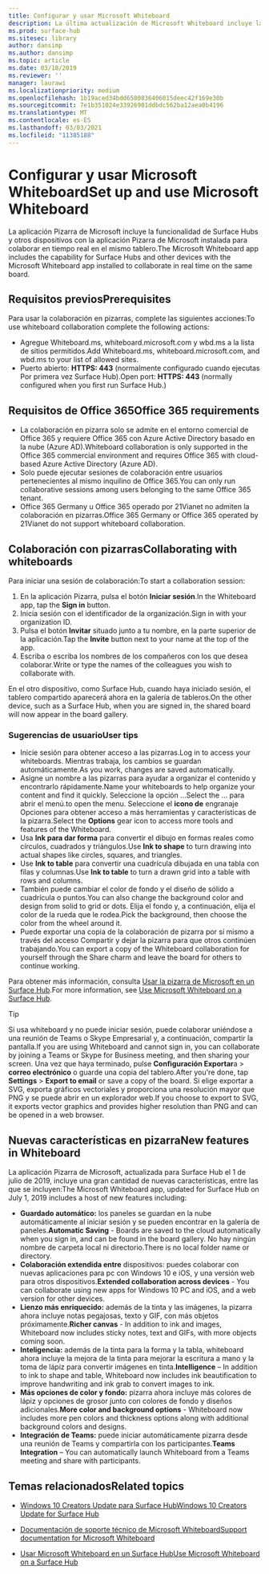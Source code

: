 ```yaml
---
title: Configurar y usar Microsoft Whiteboard
description: La última actualización de Microsoft Whiteboard incluye la capacidad de dos Surface Hubs para colaborar en tiempo real en el mismo tablero.
ms.prod: surface-hub
ms.sitesec: library
author: dansimp
ms.author: dansimp
ms.topic: article
ms.date: 03/18/2019
ms.reviewer: ''
manager: laurawi
ms.localizationpriority: medium
ms.openlocfilehash: 1b19aced34bdd6580836406015deec42f169e30b
ms.sourcegitcommit: 7e1b351024e33926901ddbdc562ba12aea0b4196
ms.translationtype: MT
ms.contentlocale: es-ES
ms.lasthandoff: 03/03/2021
ms.locfileid: "11385188"
---
```

# <a name="set-up-and-use-microsoft-whiteboard"></a><span data-ttu-id="84845-103">Configurar y usar Microsoft Whiteboard</span><span class="sxs-lookup"><span data-stu-id="84845-103">Set up and use Microsoft Whiteboard</span></span>

<span data-ttu-id="84845-104">La aplicación Pizarra de Microsoft incluye la funcionalidad de Surface Hubs y otros dispositivos con la aplicación Pizarra de Microsoft instalada para colaborar en tiempo real en el mismo tablero.</span><span class="sxs-lookup"><span data-stu-id="84845-104">The Microsoft Whiteboard app includes the capability for Surface Hubs and other devices with the Microsoft Whiteboard app installed to collaborate in real time on the same board.</span></span>

## <a name="prerequisites"></a><span data-ttu-id="84845-105">Requisitos previos</span><span class="sxs-lookup"><span data-stu-id="84845-105">Prerequisites</span></span>

<span data-ttu-id="84845-106">Para usar la colaboración en pizarras, complete las siguientes acciones:</span><span class="sxs-lookup"><span data-stu-id="84845-106">To use whiteboard collaboration complete the following actions:</span></span>

- <span data-ttu-id="84845-107">Agregue Whiteboard.ms, whiteboard.microsoft.com y wbd.ms a la lista de sitios permitidos.</span><span class="sxs-lookup"><span data-stu-id="84845-107">Add  Whiteboard.ms, whiteboard.microsoft.com, and wbd.ms to your list of allowed sites.</span></span>
- <span data-ttu-id="84845-108">Puerto abierto: **HTTPS: 443** (normalmente configurado cuando ejecutas Por primera vez Surface Hub).</span><span class="sxs-lookup"><span data-stu-id="84845-108">Open port: **HTTPS: 443** (normally configured when you first run Surface Hub.)</span></span>

## <a name="office-365-requirements"></a><span data-ttu-id="84845-109">Requisitos de Office 365</span><span class="sxs-lookup"><span data-stu-id="84845-109">Office 365 requirements</span></span>

- <span data-ttu-id="84845-110">La colaboración en pizarra solo se admite en el entorno comercial de Office 365 y requiere Office 365 con Azure Active Directory basado en la nube (Azure AD).</span><span class="sxs-lookup"><span data-stu-id="84845-110">Whiteboard collaboration is only supported in the Office 365 commercial environment and requires Office 365 with cloud-based Azure Active Directory (Azure AD).</span></span>
- <span data-ttu-id="84845-111">Solo puede ejecutar sesiones de colaboración entre usuarios pertenecientes al mismo inquilino de Office 365.</span><span class="sxs-lookup"><span data-stu-id="84845-111">You can only run collaborative sessions among users belonging to the same Office 365 tenant.</span></span>
- <span data-ttu-id="84845-112">Office 365 Germany u Office 365 operado por 21Vianet no admiten la colaboración en pizarras.</span><span class="sxs-lookup"><span data-stu-id="84845-112">Office 365 Germany or Office 365 operated by 21Vianet do not support whiteboard collaboration.</span></span>

## <a name="collaborating-with-whiteboards"></a><span data-ttu-id="84845-113">Colaboración con pizarras</span><span class="sxs-lookup"><span data-stu-id="84845-113">Collaborating with whiteboards</span></span>

<span data-ttu-id="84845-114">Para iniciar una sesión de colaboración:</span><span class="sxs-lookup"><span data-stu-id="84845-114">To start a collaboration session:</span></span>

1. <span data-ttu-id="84845-115">En la aplicación Pizarra, pulsa el botón **Iniciar sesión**.</span><span class="sxs-lookup"><span data-stu-id="84845-115">In the Whiteboard app, tap the **Sign in** button.</span></span>
2. <span data-ttu-id="84845-116">Inicia sesión con el identificador de la organización.</span><span class="sxs-lookup"><span data-stu-id="84845-116">Sign in with your organization ID.</span></span>
3. <span data-ttu-id="84845-117">Pulsa el botón **Invitar** situado junto a tu nombre, en la parte superior de la aplicación.</span><span class="sxs-lookup"><span data-stu-id="84845-117">Tap the **Invite** button next to your name at the top of the app.</span></span>
4. <span data-ttu-id="84845-118">Escriba o escriba los nombres de los compañeros con los que desea colaborar.</span><span class="sxs-lookup"><span data-stu-id="84845-118">Write or type the names of the colleagues you wish to collaborate with.</span></span>

<span data-ttu-id="84845-119">En el otro dispositivo, como Surface Hub, cuando haya iniciado sesión, el tablero compartido aparecerá ahora en la galería de tableros.</span><span class="sxs-lookup"><span data-stu-id="84845-119">On the other device, such as a Surface Hub, when you are signed in, the shared board will now appear in the board gallery.</span></span>

### <a name="user-tips"></a><span data-ttu-id="84845-120">Sugerencias de usuario</span><span class="sxs-lookup"><span data-stu-id="84845-120">User tips</span></span>

- <span data-ttu-id="84845-121">Inicie sesión para obtener acceso a las pizarras.</span><span class="sxs-lookup"><span data-stu-id="84845-121">Log in to access your whiteboards.</span></span> <span data-ttu-id="84845-122">Mientras trabaja, los cambios se guardan automáticamente.</span><span class="sxs-lookup"><span data-stu-id="84845-122">As you work, changes are saved automatically.</span></span>
- <span data-ttu-id="84845-123">Asigne un nombre a las pizarras para ayudar a organizar el contenido y encontrarlo rápidamente.</span><span class="sxs-lookup"><span data-stu-id="84845-123">Name your whiteboards to help organize your content and find it quickly.</span></span> <span data-ttu-id="84845-124">Seleccione la opción ...</span><span class="sxs-lookup"><span data-stu-id="84845-124">Select the …</span></span> <span data-ttu-id="84845-125">para abrir el menú.</span><span class="sxs-lookup"><span data-stu-id="84845-125">to open the menu.</span></span> <span data-ttu-id="84845-126">Seleccione el **icono de** engranaje Opciones para obtener acceso a más herramientas y características de la pizarra.</span><span class="sxs-lookup"><span data-stu-id="84845-126">Select the **Options** gear icon to access more tools and features of the Whiteboard.</span></span>
- <span data-ttu-id="84845-127">Usa **Ink para dar forma** para convertir el dibujo en formas reales como círculos, cuadrados y triángulos.</span><span class="sxs-lookup"><span data-stu-id="84845-127">Use **Ink to shape** to turn drawing into actual shapes like circles, squares, and triangles.</span></span>
- <span data-ttu-id="84845-128">Use **Ink to table** para convertir una cuadrícula dibujada en una tabla con filas y columnas.</span><span class="sxs-lookup"><span data-stu-id="84845-128">Use **Ink to table** to turn a drawn grid into a table with rows and columns.</span></span>
- <span data-ttu-id="84845-129">También puede cambiar el color de fondo y el diseño de sólido a cuadrícula o puntos.</span><span class="sxs-lookup"><span data-stu-id="84845-129">You can also change the background color and design from solid to grid or dots.</span></span> <span data-ttu-id="84845-130">Elija el fondo y, a continuación, elija el color de la rueda que le rodea.</span><span class="sxs-lookup"><span data-stu-id="84845-130">Pick the background, then choose the color from the wheel around it.</span></span>
- <span data-ttu-id="84845-131">Puede exportar una copia de la colaboración de pizarra por sí mismo a través del acceso Compartir y dejar la pizarra para que otros continúen trabajando.</span><span class="sxs-lookup"><span data-stu-id="84845-131">You can export a copy of the Whiteboard collaboration for yourself through the Share charm and leave the board for others to continue working.</span></span>

<span data-ttu-id="84845-132">Para obtener más información, consulta [Usar la pizarra de Microsoft en un Surface Hub](https://support.office.com/article/use-microsoft-whiteboard-on-a-surface-hub-5c594985-129d-43f9-ace5-7dee96f7621d).</span><span class="sxs-lookup"><span data-stu-id="84845-132">For more information, see [Use Microsoft Whiteboard on a Surface Hub](https://support.office.com/article/use-microsoft-whiteboard-on-a-surface-hub-5c594985-129d-43f9-ace5-7dee96f7621d).</span></span>

> [!TIP]
>  <span data-ttu-id="84845-133">Si usa whiteboard y no puede iniciar sesión, puede colaborar uniéndose a una reunión de Teams o Skype Empresarial y, a continuación, compartir la pantalla.</span><span class="sxs-lookup"><span data-stu-id="84845-133">If you are using Whiteboard and cannot sign in, you can collaborate by joining a Teams or Skype for Business meeting, and then sharing your screen.</span></span> <span data-ttu-id="84845-134">Una vez que haya terminado, pulse **Configuración Exportar**a  >  **correo electrónico** o guarde una copia del tablero.</span><span class="sxs-lookup"><span data-stu-id="84845-134">After you're done, tap **Settings** > **Export to email** or save a copy of the board.</span></span> <span data-ttu-id="84845-135">Si elige exportar a SVG, exporta gráficos vectoriales y proporciona una resolución mayor que PNG y se puede abrir en un explorador web.</span><span class="sxs-lookup"><span data-stu-id="84845-135">If you choose to export to SVG, it exports vector graphics and provides higher resolution than PNG and can be opened in a web browser.</span></span>

## <a name="new-features-in-whiteboard"></a><span data-ttu-id="84845-136">Nuevas características en pizarra</span><span class="sxs-lookup"><span data-stu-id="84845-136">New features in Whiteboard</span></span>

<span data-ttu-id="84845-137">La aplicación Pizarra de Microsoft, actualizada para Surface Hub el 1 de julio de 2019, incluye una gran cantidad de nuevas características, entre las que se incluyen:</span><span class="sxs-lookup"><span data-stu-id="84845-137">The Microsoft Whiteboard app, updated for Surface Hub on July 1, 2019 includes a host of new features including:</span></span>

- <span data-ttu-id="84845-138">**Guardado automático:** los paneles se guardan en la nube automáticamente al iniciar sesión y se pueden encontrar en la galería de paneles.</span><span class="sxs-lookup"><span data-stu-id="84845-138">**Automatic Saving** - Boards are saved to the cloud automatically when you sign in, and can be found in the board gallery.</span></span> <span data-ttu-id="84845-139">No hay ningún nombre de carpeta local ni directorio.</span><span class="sxs-lookup"><span data-stu-id="84845-139">There is no local folder name or directory.</span></span>
- <span data-ttu-id="84845-140">**Colaboración extendida entre** dispositivos: puedes colaborar con nuevas aplicaciones para pc con Windows 10 e iOS, y una versión web para otros dispositivos.</span><span class="sxs-lookup"><span data-stu-id="84845-140">**Extended collaboration across devices** - You can collaborate using new apps for Windows 10 PC and iOS, and a web version for other devices.</span></span>
- <span data-ttu-id="84845-141">**Lienzo más enriquecido:** además de la tinta y las imágenes, la pizarra ahora incluye notas pegajosas, texto y GIF, con más objetos próximamente.</span><span class="sxs-lookup"><span data-stu-id="84845-141">**Richer canvas** - In addition to ink and images, Whiteboard now includes sticky notes, text and GIFs, with more objects coming soon.</span></span>
- <span data-ttu-id="84845-142">**Inteligencia:** además de la tinta para la forma y la tabla, whiteboard ahora incluye la mejora de la tinta para mejorar la escritura a mano y la toma de lápiz para convertir imágenes en tinta.</span><span class="sxs-lookup"><span data-stu-id="84845-142">**Intelligence** – In addition to ink to shape and table, Whiteboard now includes ink beautification to improve handwriting and ink grab to convert images to ink.</span></span>
- <span data-ttu-id="84845-143">**Más opciones de color y fondo:** pizarra ahora incluye más colores de lápiz y opciones de grosor junto con colores de fondo y diseños adicionales.</span><span class="sxs-lookup"><span data-stu-id="84845-143">**More color and background options** - Whiteboard now includes more pen colors and thickness options along with additional background colors and designs.</span></span>
- <span data-ttu-id="84845-144">**Integración de Teams:** puede iniciar automáticamente pizarra desde una reunión de Teams y compartirla con los participantes.</span><span class="sxs-lookup"><span data-stu-id="84845-144">**Teams Integration** – You can automatically launch Whiteboard from a Teams meeting and share with participants.</span></span>


## <a name="related-topics"></a><span data-ttu-id="84845-145">Temas relacionados</span><span class="sxs-lookup"><span data-stu-id="84845-145">Related topics</span></span>

- [<span data-ttu-id="84845-146">Windows 10 Creators Update para Surface Hub</span><span class="sxs-lookup"><span data-stu-id="84845-146">Windows 10 Creators Update for Surface Hub</span></span>](https://www.microsoft.com/surface/support/surface-hub/windows-10-creators-update-surface-hub)

- [<span data-ttu-id="84845-147">Documentación de soporte técnico de Microsoft Whiteboard</span><span class="sxs-lookup"><span data-stu-id="84845-147">Support documentation for Microsoft Whiteboard</span></span>](https://support.office.com/article/Whiteboard-Help-0c0f2aa0-b1bb-491c-b814-fd22de4d7c01)

- [<span data-ttu-id="84845-148">Usar Microsoft Whiteboard en un Surface Hub</span><span class="sxs-lookup"><span data-stu-id="84845-148">Use Microsoft Whiteboard on a Surface Hub</span></span>](https://support.office.com/article/use-microsoft-whiteboard-on-a-surface-hub-5c594985-129d-43f9-ace5-7dee96f7621d)
